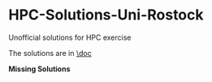 # HPC-Solutions-Uni-Rostock
Unofficial solutions for HPC exercise

The solutions are in [\doc](/doc)

**Missing Solutions**
